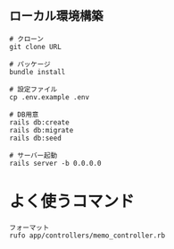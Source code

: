 ## ローカル環境構築

```
# クローン
git clone URL

# パッケージ
bundle install

# 設定ファイル
cp .env.example .env

# DB用意
rails db:create
rails db:migrate
rails db:seed

# サーバー起動
rails server -b 0.0.0.0
```

# よく使うコマンド

```
フォーマット
rufo app/controllers/memo_controller.rb

```
